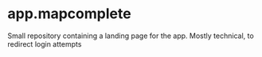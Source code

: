 # app.mapcomplete
Small repository containing a landing page for the app. Mostly technical, to redirect login attempts
